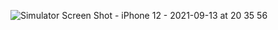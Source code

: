 ![Simulator Screen Shot - iPhone 12 - 2021-09-13 at 20 35 56](https://user-images.githubusercontent.com/65136543/133170741-cc85afec-ea35-4984-a3b6-ce30f87b5041.png)
